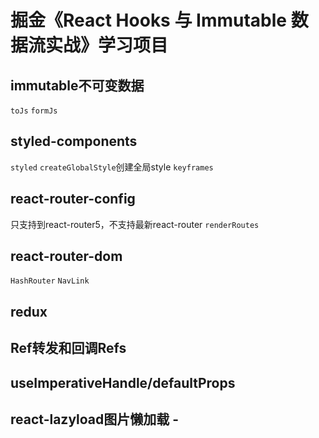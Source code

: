 # 掘金《React Hooks 与 Immutable 数据流实战》学习项目

## immutable不可变数据

`toJs`
`formJs`

## styled-components

`styled`
`createGlobalStyle`创建全局style
`keyframes`

## react-router-config

只支持到react-router5，不支持最新react-router
`renderRoutes`

## react-router-dom

`HashRouter`
`NavLink`

## redux

## Ref转发和回调Refs

## useImperativeHandle/defaultProps

## react-lazyload图片懒加载 -